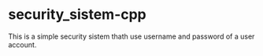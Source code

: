 # security_sistem-cpp
This is a simple security sistem thath use username and password of a user account.
